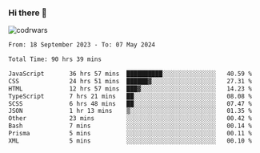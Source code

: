 ### Hi there 👋


![codrwars](https://www.codewars.com/users/rsschool_c9af20f58c35c696/badges/micro) 

<!--START_SECTION:waka-->

```txt
From: 18 September 2023 - To: 07 May 2024

Total Time: 90 hrs 39 mins

JavaScript       36 hrs 57 mins  ██████████░░░░░░░░░░░░░░░   40.59 %
CSS              24 hrs 51 mins  ██████▓░░░░░░░░░░░░░░░░░░   27.31 %
HTML             12 hrs 57 mins  ███▓░░░░░░░░░░░░░░░░░░░░░   14.23 %
TypeScript       7 hrs 21 mins   ██░░░░░░░░░░░░░░░░░░░░░░░   08.08 %
SCSS             6 hrs 48 mins   ██░░░░░░░░░░░░░░░░░░░░░░░   07.47 %
JSON             1 hr 13 mins    ▒░░░░░░░░░░░░░░░░░░░░░░░░   01.35 %
Other            23 mins         ░░░░░░░░░░░░░░░░░░░░░░░░░   00.42 %
Bash             7 mins          ░░░░░░░░░░░░░░░░░░░░░░░░░   00.14 %
Prisma           5 mins          ░░░░░░░░░░░░░░░░░░░░░░░░░   00.11 %
XML              5 mins          ░░░░░░░░░░░░░░░░░░░░░░░░░   00.10 %
```

<!--END_SECTION:waka-->
